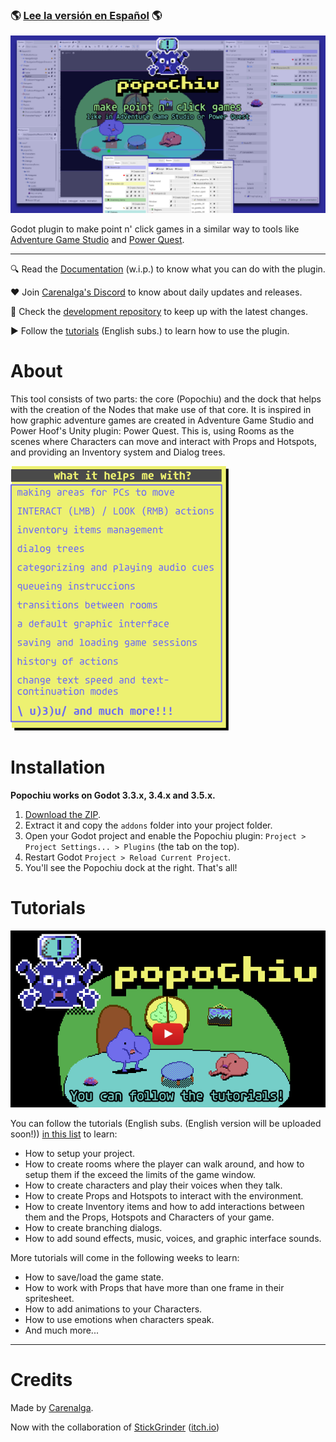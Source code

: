 ### 🌎 [Lee la versión en Español](./LEEME.md) 🌎

![cover](./imgs/popochiu_hero.png "Popochiu")

Godot plugin to make point n' click games in a similar way to tools like [Adventure Game Studio](https://www.adventuregamestudio.co.uk/) and [Power Quest](https://powerhoof.itch.io/powerquest).

---

🔍 Read the [Documentation](https://github.com/mapedorr/popochiu/wiki) (w.i.p.) to know what you can do with the plugin.

❤️ Join [Carenalga's Discord](https://discord.gg/Frv8C9Ters) to know about daily updates and releases.

🧠 Check the [development repository](https://github.com/mapedorr/popochiu-dev) to keep up with the latest changes.

▶️ Follow the [tutorials](https://www.youtube.com/playlist?list=PLH0IOYEunrBDz6h4G3vujEmQUZs8vLjz8) (English subs.) to learn how to use the plugin.


# About

This tool consists of two parts: the core (Popochiu) and the dock that helps with the creation of the Nodes that make use of that core. It is inspired in how graphic adventure games are created in Adventure Game Studio and Power Hoof's Unity plugin: Power Quest. This is, using Rooms as the scenes where Characters can move and interact with Props and Hotspots, and providing an Inventory system and Dialog trees.

![features](./imgs/popochiu_list_of_features.png "Features")

<!-- ![interaction](./imgs/popochiu_interaction.png "Interaction") ![inventory](./imgs/popochiu_inventory_management.png "Inventory management") ![items_use](./imgs/popochiu_items_use.png "Items use") ![dialog_trees](./imgs/popochiu_dialog_trees.png "Dialog trees") -->


# Installation

**Popochiu works on Godot 3.3.x, 3.4.x and 3.5.x.**

1. [Download the ZIP](https://github.com/mapedorr/popochiu/archive/refs/heads/main.zip).
2. Extract it and copy the `addons` folder into your project folder.
3. Open your Godot project and enable the Popochiu plugin: `Project > Project Settings... > Plugins` (the tab on the top).
4. Restart Godot `Project > Reload Current Project`.
5. You'll see the Popochiu dock at the right. That's all!


# Tutorials

[![tutorials](./imgs/popochiu_tutorials_button.png "Go to the tutorials")](https://www.youtube.com/playlist?list=PLH0IOYEunrBDz6h4G3vujEmQUZs8vLjz8)

You can follow the tutorials (English subs. (English version will be uploaded soon!)) [in this list](https://www.youtube.com/playlist?list=PLH0IOYEunrBDz6h4G3vujEmQUZs8vLjz8) to learn:

- How to setup your project.
- How to create rooms where the player can walk around, and how to setup them if the exceed the limits of the game window.
- How to create characters and play their voices when they talk.
- How to create Props and Hotspots to interact with the environment.
- How to create Inventory items and how to add interactions between them and the Props, Hotspots and Characters of your game.
- How to create branching dialogs.
- How to add sound effects, music, voices, and graphic interface sounds.

More tutorials will come in the following weeks to learn:

- How to save/load the game state.
- How to work with Props that have more than one frame in their spritesheet.
- How to add animations to your Characters.
- How to use emotions when characters speak.
- And much more...

---

# Credits

Made by [Carenalga](https://mapedorr.itch.io).

Now with the collaboration of [StickGrinder](https://twitter.com/StickGrinder) ([itch.io](https://illiteratecodegames.itch.io))
